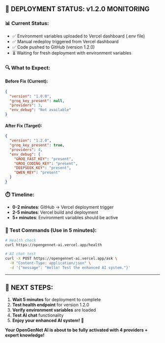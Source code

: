 ## 🚀 **DEPLOYMENT STATUS: v1.2.0 MONITORING**

### **📊 Current Status:**
- ✅ Environment variables uploaded to Vercel dashboard (.env file)
- ✅ Manual redeploy triggered from Vercel dashboard  
- ✅ Code pushed to GitHub (version 1.2.0)
- ⏳ Waiting for fresh deployment with environment variables

### **🔍 What to Expect:**

#### **Before Fix (Current):**
```json
{
  "version": "1.0.0",
  "groq_key_present": null,
  "providers": 3,
  "env_debug": "Not available"
}
```

#### **After Fix (Target):**
```json
{
  "version": "1.2.0", 
  "groq_key_present": true,
  "providers": 4,
  "env_debug": {
    "GROQ_FAST_KEY": "present",
    "GROQ_CODING_KEY": "present",
    "DEEPSEEK_KEY": "present", 
    "QWEN_KEY": "present"
  }
}
```

### **⏱️ Timeline:**
- **0-2 minutes**: GitHub → Vercel deployment trigger
- **2-5 minutes**: Vercel build and deployment
- **5+ minutes**: Environment variables should be active

### **🧪 Test Commands (Use in 5 minutes):**
```bash
# Health check
curl https://opengennet-ai.vercel.app/health

# AI chat test  
curl -X POST https://opengennet-ai.vercel.app/ask \
  -H "Content-Type: application/json" \
  -d '{"message": "Hello! Test the enhanced AI system."}'
```

---

## 🎯 **NEXT STEPS:**

1. **Wait 5 minutes** for deployment to complete
2. **Test health endpoint** for version 1.2.0
3. **Verify environment variables** are loaded
4. **Test AI chat** functionality
5. **Enjoy your enhanced AI system!** 🚀

**Your OpenGenNet AI is about to be fully activated with 4 providers + expert knowledge!**
